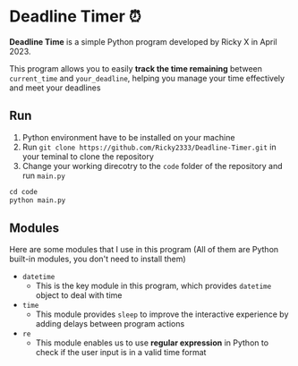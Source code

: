 # Deadline Timer ⏰

**Deadline Time** is a simple Python program developed by Ricky X in April 2023.

This program allows you to easily **track the time remaining** between `current_time` and `your_deadline`, helping you manage your time effectively and meet your deadlines



## Run

1. Python environment have to be installed on your machine
2. Run `git clone https://github.com/Ricky2333/Deadline-Timer.git` in your teminal to clone the repository
3. Change your working direcotry to the `code` folder of the repository and run `main.py`

```python
cd code
python main.py
```



## Modules

Here are some modules that I use in this program (All of them are Python built-in modules, you don't need to install them)

- `datetime`
  - This is the key module in this program, which provides `datetime` object to deal with time
- `time`
  - This module provides `sleep` to improve the interactive experience by adding delays between program actions
- `re`
  - This module enables us to use **regular expression** in Python to check if the user input is in a valid time format

